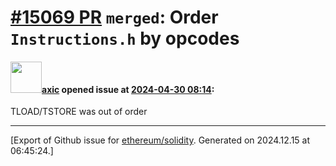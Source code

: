# [\#15069 PR](https://github.com/ethereum/solidity/pull/15069) `merged`: Order `Instructions.h` by opcodes

#### <img src="https://avatars.githubusercontent.com/u/20340?v=4" width="50">[axic](https://github.com/axic) opened issue at [2024-04-30 08:14](https://github.com/ethereum/solidity/pull/15069):

TLOAD/TSTORE was out of order




-------------------------------------------------------------------------------



[Export of Github issue for [ethereum/solidity](https://github.com/ethereum/solidity). Generated on 2024.12.15 at 06:45:24.]
